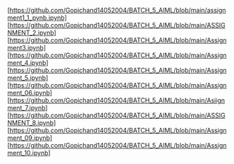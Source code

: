 [https://github.com/Gopichand14052004/BATCH_5_AIML/blob/main/assignment1_1_pynb.ipynb]
[https://github.com/Gopichand14052004/BATCH_5_AIML/blob/main/ASSIGNMENT_2.ipynb]
[https://github.com/Gopichand14052004/BATCH_5_AIML/blob/main/Assignment3.ipynb]
[https://github.com/Gopichand14052004/BATCH_5_AIML/blob/main/Assignment_4.ipynb]
[https://github.com/Gopichand14052004/BATCH_5_AIML/blob/main/Assignment_5.ipynb]
[https://github.com/Gopichand14052004/BATCH_5_AIML/blob/main/Assignment_06.ipynb]
[https://github.com/Gopichand14052004/BATCH_5_AIML/blob/main/Asiignment_7.ipynb]
[https://github.com/Gopichand14052004/BATCH_5_AIML/blob/main/ASSIGNMENT_8.ipynb]
[https://github.com/Gopichand14052004/BATCH_5_AIML/blob/main/Assignment_09.ipynb]
[https://github.com/Gopichand14052004/BATCH_5_AIML/blob/main/Assignment_10.ipynb]
